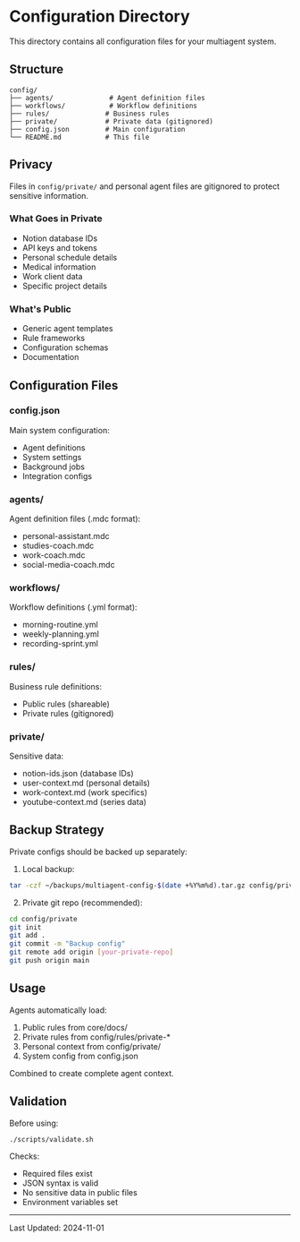 # Configuration Directory

This directory contains all configuration files for your multiagent system.

## Structure

```
config/
├── agents/              # Agent definition files
├── workflows/           # Workflow definitions
├── rules/              # Business rules
├── private/            # Private data (gitignored)
├── config.json         # Main configuration
└── README.md           # This file
```

## Privacy

Files in `config/private/` and personal agent files are gitignored to protect sensitive information.

### What Goes in Private

- Notion database IDs
- API keys and tokens
- Personal schedule details
- Medical information
- Work client data
- Specific project details

### What's Public

- Generic agent templates
- Rule frameworks
- Configuration schemas
- Documentation

## Configuration Files

### config.json

Main system configuration:
- Agent definitions
- System settings
- Background jobs
- Integration configs

### agents/

Agent definition files (.mdc format):
- personal-assistant.mdc
- studies-coach.mdc
- work-coach.mdc
- social-media-coach.mdc

### workflows/

Workflow definitions (.yml format):
- morning-routine.yml
- weekly-planning.yml
- recording-sprint.yml

### rules/

Business rule definitions:
- Public rules (shareable)
- Private rules (gitignored)

### private/

Sensitive data:
- notion-ids.json (database IDs)
- user-context.md (personal details)
- work-context.md (work specifics)
- youtube-context.md (series data)

## Backup Strategy

Private configs should be backed up separately:

1. Local backup:
```bash
tar -czf ~/backups/multiagent-config-$(date +%Y%m%d).tar.gz config/private/
```

2. Private git repo (recommended):
```bash
cd config/private
git init
git add .
git commit -m "Backup config"
git remote add origin [your-private-repo]
git push origin main
```

## Usage

Agents automatically load:
1. Public rules from core/docs/
2. Private rules from config/rules/private-*
3. Personal context from config/private/
4. System config from config.json

Combined to create complete agent context.

## Validation

Before using:

```bash
./scripts/validate.sh
```

Checks:
- Required files exist
- JSON syntax is valid
- No sensitive data in public files
- Environment variables set

---

Last Updated: 2024-11-01




